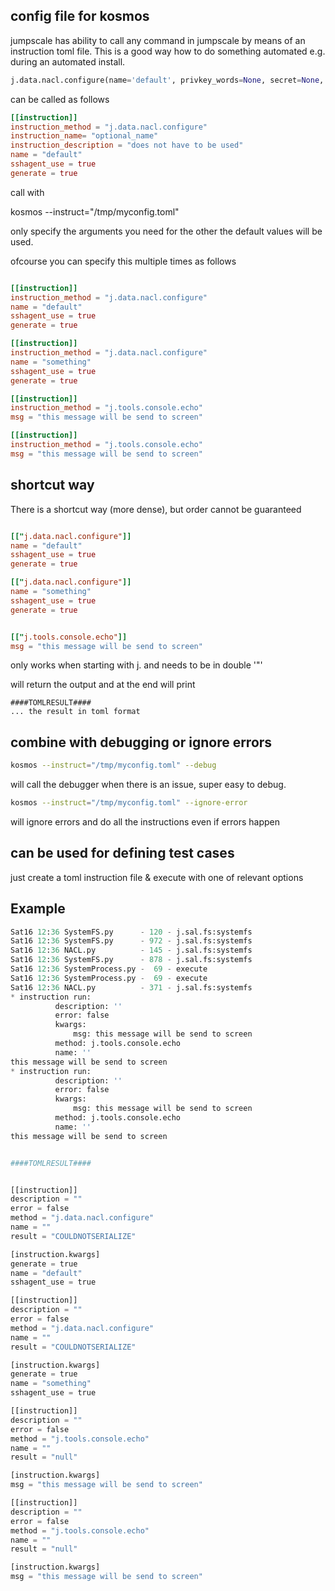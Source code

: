 
## config file for kosmos

jumpscale has ability to call any command in jumpscale by means of an instruction toml file.
This is a good way how to do something automated e.g. during an automated install.

```python
j.data.nacl.configure(name='default', privkey_words=None, secret=None, sshagent_use=None, interactive=False, generate=False)
```

can be called as follows

```toml
[[instruction]]
instruction_method = "j.data.nacl.configure"
instruction_name= "optional_name"
instruction_description = "does not have to be used"
name = "default"
sshagent_use = true
generate = true
```

call with

kosmos --instruct="/tmp/myconfig.toml"

only specify the arguments you need for the other the default values will be used.


ofcourse you can specify this multiple times as follows

```toml

[[instruction]]
instruction_method = "j.data.nacl.configure"
name = "default"
sshagent_use = true
generate = true

[[instruction]]
instruction_method = "j.data.nacl.configure"
name = "something"
sshagent_use = true
generate = true

[[instruction]]
instruction_method = "j.tools.console.echo"
msg = "this message will be send to screen"

[[instruction]]
instruction_method = "j.tools.console.echo"
msg = "this message will be send to screen"

```

## shortcut way

There is a shortcut way (more dense), but order cannot be guaranteed

```toml

[["j.data.nacl.configure"]]
name = "default"
sshagent_use = true
generate = true

[["j.data.nacl.configure"]]
name = "something"
sshagent_use = true
generate = true


[["j.tools.console.echo"]]
msg = "this message will be send to screen"

```

only works when starting with j. and needs to be in double '"'

will return the output and at the end will print 

```
####TOMLRESULT####
... the result in toml format
```


## combine with debugging or ignore errors

```bash
kosmos --instruct="/tmp/myconfig.toml" --debug
```

will call the debugger when there is an issue, super easy to debug.

```bash
kosmos --instruct="/tmp/myconfig.toml" --ignore-error
```

will ignore errors and do all the instructions even if errors happen

## can be used for defining test cases

just create a toml instruction file & execute with one of relevant options

## Example

```python
Sat16 12:36 SystemFS.py      - 120 - j.sal.fs:systemfs                  : path /sandbox/cfg/nacl/something is not a link
Sat16 12:36 SystemFS.py      - 972 - j.sal.fs:systemfs                  : path /sandbox/cfg/nacl/something is not a link
Sat16 12:36 NACL.py          - 145 - j.sal.fs:systemfs                  : Directory trying to create: [/sandbox/cfg/nacl/something] already exists
Sat16 12:36 SystemFS.py      - 878 - j.sal.fs:systemfs                  : path b'/sandbox/var/logs/myprocess_something.log' does not exist
Sat16 12:36 SystemProcess.py -  69 - execute                            : execute:ssh-add -L
Sat16 12:36 SystemProcess.py -  69 - execute                            : execute:ssh-add -L
Sat16 12:36 NACL.py          - 371 - j.sal.fs:systemfs                  : Read file: /sandbox/cfg/nacl/something/key.priv
* instruction run:
          description: ''
          error: false
          kwargs:
              msg: this message will be send to screen
          method: j.tools.console.echo
          name: ''
this message will be send to screen
* instruction run:
          description: ''
          error: false
          kwargs:
              msg: this message will be send to screen
          method: j.tools.console.echo
          name: ''
this message will be send to screen


####TOMLRESULT####


[[instruction]]
description = ""
error = false
method = "j.data.nacl.configure"
name = ""
result = "COULDNOTSERIALIZE"

[instruction.kwargs]
generate = true
name = "default"
sshagent_use = true

[[instruction]]
description = ""
error = false
method = "j.data.nacl.configure"
name = ""
result = "COULDNOTSERIALIZE"

[instruction.kwargs]
generate = true
name = "something"
sshagent_use = true

[[instruction]]
description = ""
error = false
method = "j.tools.console.echo"
name = ""
result = "null"

[instruction.kwargs]
msg = "this message will be send to screen"

[[instruction]]
description = ""
error = false
method = "j.tools.console.echo"
name = ""
result = "null"

[instruction.kwargs]
msg = "this message will be send to screen"

```



